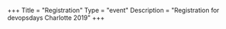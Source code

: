 +++
Title = "Registration"
Type = "event"
Description = "Registration for devopsdays Charlotte 2019"
+++

<!-- <div style="width:100%; text-align:left;">

<div style="width:100%; text-align:left;" ><iframe  src="https://www.eventbrite.com/e/devopsdays-charlotte-2018-tickets-38783477425?ref=eweb" frameborder="0" height="1000" width="100%" vspace="0" hspace="0" marginheight="5" marginwidth="5" scrolling="auto" allowtransparency="true"></iframe><div style="font-family:Helvetica, Arial; font-size:12px; padding:10px 0 5px; margin:2px; width:100%; text-align:left;" ><a class="powered-by-eb" style="color: #ADB0B6; text-decoration: none;" target="_blank" href="http://www.eventbrite.com/">Powered by Eventbrite</a></div></div>

</div> -->
